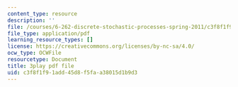 ```yaml
---
content_type: resource
description: ''
file: /courses/6-262-discrete-stochastic-processes-spring-2011/c3f8f1f91add45d8f5faa38015d1b9d3_fY7NgCWCWoQ.pdf
file_type: application/pdf
learning_resource_types: []
license: https://creativecommons.org/licenses/by-nc-sa/4.0/
ocw_type: OCWFile
resourcetype: Document
title: 3play pdf file
uid: c3f8f1f9-1add-45d8-f5fa-a38015d1b9d3
---
```


